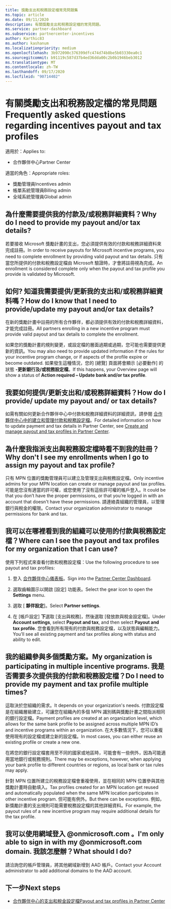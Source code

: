 ```yaml
---
title: 獎勵支出和稅務設定檔常見問題集
ms.topic: article
ms.date: 09/11/2020
description: 有關獎勵支出和稅務設定檔的常見問題。
ms.service: partner-dashboard
ms.subservice: partnercenter-incentives
author: Karthic83
ms.author: kashanum
ms.localizationpriority: medium
ms.openlocfilehash: 3b972090c376399dfc474d74b8be5b03330ea0c1
ms.sourcegitcommit: b91119c587d37b4ed36dda00c2b0b1946beb3012
ms.translationtype: MT
ms.contentlocale: zh-TW
ms.lasthandoff: 09/17/2020
ms.locfileid: "90714402"
---
```

# <a name="frequently-asked-questions-regarding-incentives-payout-and-tax-profiles"></a><span data-ttu-id="f7641-103">有關獎勵支出和稅務設定檔的常見問題</span><span class="sxs-lookup"><span data-stu-id="f7641-103">Frequently asked questions regarding incentives payout and tax profiles</span></span>

<span data-ttu-id="f7641-104">適用於：</span><span class="sxs-lookup"><span data-stu-id="f7641-104">Applies to:</span></span>

- <span data-ttu-id="f7641-105">合作夥伴中心</span><span class="sxs-lookup"><span data-stu-id="f7641-105">Partner Center</span></span>

<span data-ttu-id="f7641-106">適當的角色：</span><span class="sxs-lookup"><span data-stu-id="f7641-106">Appropriate roles:</span></span>

- <span data-ttu-id="f7641-107">獎勵管理員</span><span class="sxs-lookup"><span data-stu-id="f7641-107">Incentives admin</span></span>
- <span data-ttu-id="f7641-108">帳單系統管理員</span><span class="sxs-lookup"><span data-stu-id="f7641-108">Billing admin</span></span>
- <span data-ttu-id="f7641-109">全域系統管理員</span><span class="sxs-lookup"><span data-stu-id="f7641-109">Global admin</span></span>

## <a name="why-do-i-need-to-provide-my-payout-andor-tax-details"></a><span data-ttu-id="f7641-110">為什麼需要提供我的付款及/或稅務詳細資料？</span><span class="sxs-lookup"><span data-stu-id="f7641-110">Why do I need to provide my payout and/or tax details?</span></span>

<span data-ttu-id="f7641-111">若要接收 Microsoft 獎勵計畫的支出，您必須提供有效的付款和稅務詳細資料來完成註冊。</span><span class="sxs-lookup"><span data-stu-id="f7641-111">In order to receive payouts for Microsoft incentive programs, you need to complete enrollment by providing valid payout and tax details.</span></span> <span data-ttu-id="f7641-112">只有當您所提供的付款和稅務設定檔由 Microsoft 驗證時，才會將註冊視為完成。</span><span class="sxs-lookup"><span data-stu-id="f7641-112">An enrollment is considered complete only when the payout and tax profile you provide is validated by Microsoft.</span></span>

## <a name="how-do-i-know-that-i-need-to-provideupdate-my-payout-andor-tax-details"></a><span data-ttu-id="f7641-113">如何? 知道我需要提供/更新我的支出和/或稅務詳細資料嗎？</span><span class="sxs-lookup"><span data-stu-id="f7641-113">How do I know that I need to provide/update my payout and/or tax details?</span></span>

<span data-ttu-id="f7641-114">在新的獎勵計畫中註冊的所有合作夥伴，都必須提供有效的付款和稅務詳細資料，才能完成註冊。</span><span class="sxs-lookup"><span data-stu-id="f7641-114">All partners enrolling in a new incentive program must provide valid payout and tax details to complete the enrollment.</span></span>

<span data-ttu-id="f7641-115">如果您的獎勵計畫的規則變更，或設定檔的層面過期或過期，您可能也需要提供更新的資訊。</span><span class="sxs-lookup"><span data-stu-id="f7641-115">You may also need to provide updated information if the rules for your incentive program change, or if aspects of the profile expire or become outdated.</span></span> <span data-ttu-id="f7641-116">如果發生這種情況，您的 [總覽] 頁面將會顯示 [必要動作] 的狀態 **-更新銀行及/或稅務設定檔**。</span><span class="sxs-lookup"><span data-stu-id="f7641-116">If this happens, your Overview page will show a status of **Action required – Update bank and/or tax profile**.</span></span>

## <a name="how-do-i-provide-update-my-payout-and-or-tax-details"></a><span data-ttu-id="f7641-117">我要如何提供/更新支出和/或稅務詳細資料？</span><span class="sxs-lookup"><span data-stu-id="f7641-117">How do I provide/ update my payout and/ or tax details?</span></span>

<span data-ttu-id="f7641-118">如需有關如何更新合作夥伴中心中付款和稅務詳細資料的詳細資訊，請參閱 [合作夥伴中心中的建立和管理付款和稅務設定檔](https://docs.microsoft.com/partner-center/incentives-create-and-manage-your-payout-and-tax-profiles.md)。</span><span class="sxs-lookup"><span data-stu-id="f7641-118">For detailed information on how to update payment and tax details in Partner Center, see [Create and manage payout and tax profiles in Partner Center](https://docs.microsoft.com/partner-center/incentives-create-and-manage-your-payout-and-tax-profiles.md).</span></span>

## <a name="why-dont-i-see-my-enrollments-when-i-go-to-assign-my-payout-and-tax-profile"></a><span data-ttu-id="f7641-119">為什麼我指派支出與稅務設定檔時看不到我的註冊？</span><span class="sxs-lookup"><span data-stu-id="f7641-119">Why don't I see my enrollments when I go to assign my payout and tax profile?</span></span>

<span data-ttu-id="f7641-120">只有 MPN 位置的獎勵管理員可以建立及管理支出與稅務設定檔。</span><span class="sxs-lookup"><span data-stu-id="f7641-120">Only incentive admins for your MPN location can create or manage payout and tax profiles.</span></span> <span data-ttu-id="f7641-121">可能是您沒有適當的許可權，或您使用了沒有這些許可權的帳戶登入。</span><span class="sxs-lookup"><span data-stu-id="f7641-121">It could be that you don’t have the proper permissions, or that you’re logged in with an account that doesn't have these permissions.</span></span> <span data-ttu-id="f7641-122">請連絡貴組織的管理員，以管理銀行與稅金的權限。</span><span class="sxs-lookup"><span data-stu-id="f7641-122">Contact your organization administrator to manage permissions for bank and tax.</span></span>

## <a name="where-can-i-see-the-payout-and-tax-profiles-for-my-organization-that-i-can-use"></a><span data-ttu-id="f7641-123">我可以在哪裡看到我的組織可以使用的付款與稅務設定檔？</span><span class="sxs-lookup"><span data-stu-id="f7641-123">Where can I see the payout and tax profiles for my organization that I can use?</span></span>

<span data-ttu-id="f7641-124">使用下列程式來查看付款和稅務設定檔：</span><span class="sxs-lookup"><span data-stu-id="f7641-124">Use the following procedure to see payout and tax profiles:</span></span>

1. <span data-ttu-id="f7641-125">登入 [合作夥伴中心儀表板](https://partner.microsoft.com/dashboard)。</span><span class="sxs-lookup"><span data-stu-id="f7641-125">Sign into the [Partner Center Dashboard](https://partner.microsoft.com/dashboard).</span></span>

2. <span data-ttu-id="f7641-126">選取齒輪圖示以開啟 [設定] 功能表。</span><span class="sxs-lookup"><span data-stu-id="f7641-126">Select the gear icon to open the **Settings** menu.</span></span>

3. <span data-ttu-id="f7641-127">選取 [ **夥伴設定**]。</span><span class="sxs-lookup"><span data-stu-id="f7641-127">Select **Partner settings**.</span></span>

4. <span data-ttu-id="f7641-128">在 [帳戶設定] **下**選取 [支出與稅務]，然後選取 [發放款與稅金設定檔]。</span><span class="sxs-lookup"><span data-stu-id="f7641-128">Under **Account settings**, select **Payout and tax**, and then select **Payout and tax profile**.</span></span> <span data-ttu-id="f7641-129">您會看到所有現有的付款與稅務設定檔，以及狀態與編輯能力。</span><span class="sxs-lookup"><span data-stu-id="f7641-129">You’ll see all existing payment and tax profiles along with status and ability to edit.</span></span>

## <a name="my-organization-is-participating-in-multiple-incentive-programs-do-i-need-to-provide-my-payment-and-tax-profile-multiple-times"></a><span data-ttu-id="f7641-130">我的組織參與多個獎勵方案。</span><span class="sxs-lookup"><span data-stu-id="f7641-130">My organization is participating in multiple incentive programs.</span></span> <span data-ttu-id="f7641-131">我是否需要多次提供我的付款和稅務設定檔？</span><span class="sxs-lookup"><span data-stu-id="f7641-131">Do I need to provide my payment and tax profile multiple times?</span></span>

<span data-ttu-id="f7641-132">這取決於您組織的需求。</span><span class="sxs-lookup"><span data-stu-id="f7641-132">It depends on your organization's needs.</span></span> <span data-ttu-id="f7641-133">付款設定檔是在組織層級建立，可讓您在組織內的多個 MPN 識別碼與獎勵計畫之間指派相同的銀行設定檔。</span><span class="sxs-lookup"><span data-stu-id="f7641-133">Payment profiles are created at an organization level, which allows for the same bank profile to be assigned across multiple MPN ID’s and incentive programs within an organization.</span></span> <span data-ttu-id="f7641-134">在大多數情況下，您可以重複使用現有的設定檔或建立新的設定檔。</span><span class="sxs-lookup"><span data-stu-id="f7641-134">In most cases, you can either reuse an existing profile or create a new one.</span></span>

<span data-ttu-id="f7641-135">在將您的銀行設定檔套用至不同的國家或地區時，可能會有一些例外，因為可能適用當地銀行或稅務規則。</span><span class="sxs-lookup"><span data-stu-id="f7641-135">There may be exceptions, however, when applying your bank profile to different countries or regions, as local bank or tax rules may apply.</span></span>

<span data-ttu-id="f7641-136">針對 MPN 位置所建立的稅務設定檔會重複使用，並在相同的 MPN 位置參與其他獎勵計畫時自動填入。</span><span class="sxs-lookup"><span data-stu-id="f7641-136">Tax profiles created for an MPN location get reused and automatically populated when the same MPN location participates in other incentive program.</span></span> <span data-ttu-id="f7641-137">但可能有例外。</span><span class="sxs-lookup"><span data-stu-id="f7641-137">But there can be exceptions.</span></span> <span data-ttu-id="f7641-138">例如，新獎勵計畫的支出規則可能需要稅務設定檔的其他詳細資料。</span><span class="sxs-lookup"><span data-stu-id="f7641-138">For example, the payout rules of a new incentive program may require additional details for the tax profile.</span></span>  

## <a name="im-only-able-to-sign-in-with-my-onmicrosoftcom-domain-what-should-i-do"></a><span data-ttu-id="f7641-139">我可以使用網域登入 @onmicrosoft.com 。</span><span class="sxs-lookup"><span data-stu-id="f7641-139">I'm only able to sign in with my @onmicrosoft.com domain.</span></span> <span data-ttu-id="f7641-140">我該怎麼辦？</span><span class="sxs-lookup"><span data-stu-id="f7641-140">What should I do?</span></span>

<span data-ttu-id="f7641-141">請洽詢您的帳戶管理員，將其他網域新增到 AAD 帳戶。</span><span class="sxs-lookup"><span data-stu-id="f7641-141">Contact your Account administrator to add additional domains to the AAD account.</span></span>

## <a name="next-steps"></a><span data-ttu-id="f7641-142">下一步</span><span class="sxs-lookup"><span data-stu-id="f7641-142">Next steps</span></span>

- [<span data-ttu-id="f7641-143">合作夥伴中心的支出和稅金設定檔</span><span class="sxs-lookup"><span data-stu-id="f7641-143">Payout and tax profiles in Partner Center</span></span>](incentives-create-and-manage-your-payout-and-tax-profiles.md)